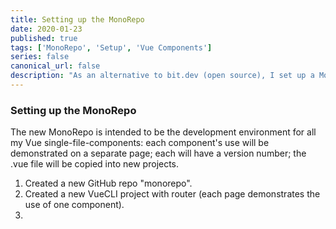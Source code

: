 ```yaml
---
title: Setting up the MonoRepo
date: 2020-01-23
published: true
tags: ['MonoRepo', 'Setup', 'Vue Components']
series: false
canonical_url: false
description: "As an alternative to bit.dev (open source), I set up a MonoRepo designed to be the dev environment for all my Vue components."
---
```


### Setting up the MonoRepo

The new MonoRepo is intended to be the development environment for all my Vue single-file-components: each component's use will be demonstrated on a separate page; each will have a version number; the .vue file will be copied into new projects.

1. Created a new GitHub repo "monorepo".
2. Created a new VueCLI project with router (each page demonstrates the use of one component).
3.